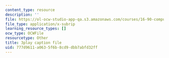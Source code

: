 ```yaml
---
content_type: resource
description: ''
file: https://ol-ocw-studio-app-qa.s3.amazonaws.com/courses/16-90-computational-methods-in-aerospace-engineering-spring-2014/777d9611a0635f6b8cd9dbb7abfd32ff_xOtkiBPbE.vtt
file_type: application/x-subrip
learning_resource_types: []
ocw_type: OCWFile
resourcetype: Other
title: 3play caption file
uid: 777d9611-a063-5f6b-8cd9-dbb7abfd32ff
---
```

